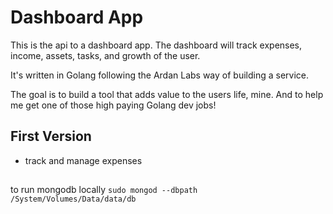 # Dashboard App

This is the api to a dashboard app. The dashboard will track expenses, income, assets, tasks, and growth of the user.

It's written in Golang following the Ardan Labs way of building a service.

The goal is to build a tool that adds value to the users life, mine. And to help me get one of those high paying Golang dev jobs!

## First Version

- track and manage expenses

##
to run mongodb locally 
`sudo mongod --dbpath /System/Volumes/Data/data/db`